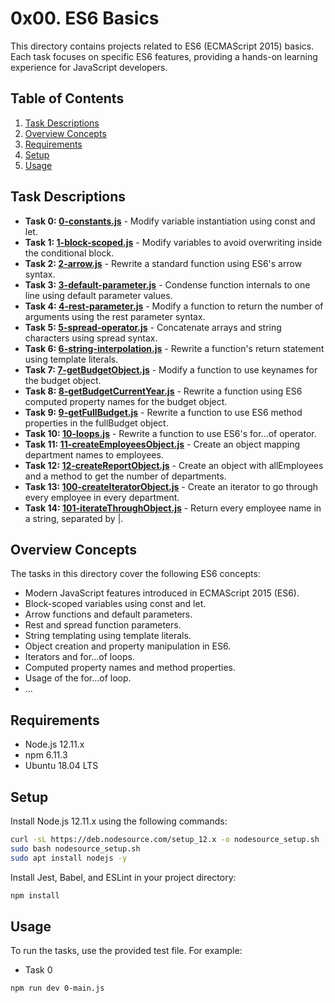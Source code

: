 # 0x00. ES6 Basics

This directory contains projects related to ES6 (ECMAScript 2015) basics. Each task focuses on specific ES6 features, providing a hands-on learning experience for JavaScript developers.

## Table of Contents

1. [Task Descriptions](#task-descriptions)
2. [Overview Concepts](#overview-concepts)
3. [Requirements](#requirements)
4. [Setup](#setup)
5. [Usage](#usage)


## Task Descriptions

- **Task 0: [0-constants.js](0-constants.js)** - Modify variable instantiation using const and let.
- **Task 1: [1-block-scoped.js](1-block-scoped.js)** - Modify variables to avoid overwriting inside the conditional block.
- **Task 2: [2-arrow.js](2-arrow.js)** - Rewrite a standard function using ES6's arrow syntax.
- **Task 3: [3-default-parameter.js](3-default-parameter.js)** - Condense function internals to one line using default parameter values.
- **Task 4: [4-rest-parameter.js](4-rest-parameter.js)** - Modify a function to return the number of arguments using the rest parameter syntax.
- **Task 5: [5-spread-operator.js](5-spread-operator.js)** - Concatenate arrays and string characters using spread syntax.
- **Task 6: [6-string-interpolation.js](6-string-interpolation.js)** - Rewrite a function's return statement using template literals.
- **Task 7: [7-getBudgetObject.js](7-getBudgetObject.js)** - Modify a function to use keynames for the budget object.
- **Task 8: [8-getBudgetCurrentYear.js](8-getBudgetCurrentYear.js)** - Rewrite a function using ES6 computed property names for the budget object.
- **Task 9: [9-getFullBudget.js](9-getFullBudget.js)** - Rewrite a function to use ES6 method properties in the fullBudget object.
- **Task 10: [10-loops.js](10-loops.js)** - Rewrite a function to use ES6's for...of operator.
- **Task 11: [11-createEmployeesObject.js](11-createEmployeesObject.js)** - Create an object mapping department names to employees.
- **Task 12: [12-createReportObject.js](12-createReportObject.js)** - Create an object with allEmployees and a method to get the number of departments.
- **Task 13: [100-createIteratorObject.js](100-createIteratorObject.js)** - Create an iterator to go through every employee in every department.
- **Task 14: [101-iterateThroughObject.js](101-iterateThroughObject.js)** - Return every employee name in a string, separated by |.

## Overview Concepts

The tasks in this directory cover the following ES6 concepts:

- Modern JavaScript features introduced in ECMAScript 2015 (ES6).
- Block-scoped variables using const and let.
- Arrow functions and default parameters.
- Rest and spread function parameters.
- String templating using template literals.
- Object creation and property manipulation in ES6.
- Iterators and for...of loops.
- Computed property names and method properties.
- Usage of the for...of loop.
- ...

## Requirements

- Node.js 12.11.x
- npm 6.11.3
- Ubuntu 18.04 LTS

## Setup

Install Node.js 12.11.x using the following commands:

```bash
curl -sL https://deb.nodesource.com/setup_12.x -o nodesource_setup.sh
sudo bash nodesource_setup.sh
sudo apt install nodejs -y
```

Install Jest, Babel, and ESLint in your project directory:

```bash
npm install
```

## Usage

To run the tasks, use the provided test file. For example:

- Task 0

```bash
npm run dev 0-main.js 
```
